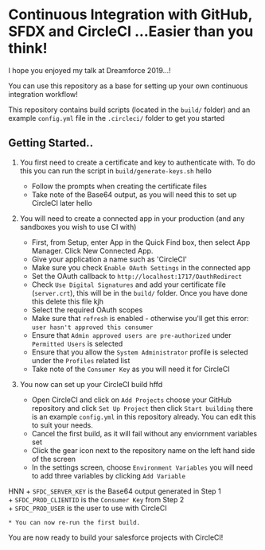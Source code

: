 # Continuous Integration with GitHub, SFDX and CircleCI ...Easier than you think!

I hope you enjoyed my talk at Dreamforce 2019...!

You can use this repository as a base for setting up your own continuous integration workflow!

This repository contains build scripts (located in the `build/` folder) and an example `config.yml` file in the `.circleci/` folder to get you started

## Getting Started..

1. You first need to create a certificate and key to authenticate with. To do this you can run the script in `build/generate-keys.sh`
hello
    * Follow the prompts when creating the certificate files
    * Take note of the Base64 output, as you will need this to set up CircleCI later
hello
2. You will need to create a connected app in your production (and any sandboxes you wish to use CI with)

    * First, from Setup, enter App in the Quick Find box, then select App Manager. Click New Connected App.
    * Give your application a name such as 'CircleCI' 
    * Make sure you check `Enable OAuth Settings` in the connected app
    * Set the OAuth callback to `http://localhost:1717/OauthRedirect`
    * Check `Use Digital Signatures` and add your certificate file (`server.crt`), this will be in the `build/` folder. Once you have done this delete this file
    kjh
    * Select the required OAuth scopes
    * Make sure that `refresh` is enabled - otherwise you'll get this error: `user hasn't approved this consumer`
    * Ensure that `Admin approved users are pre-authorized` under `Permitted Users` is selected
    * Ensure that you allow the `System Administrator` profile is selected under the `Profiles` related list
    * Take note of the `Consumer Key` as you will need it for CircleCI

3. You now can set up your CircleCI build
    hffd
    * Open CircleCI and click on `Add Projects` choose your GitHub repository and click `Set Up Project` then click `Start building` there is an example `config.yml` in this repository already. You can edit this to suit your needs.
    * Cancel the first build, as it will fail without any enviornment variables set
    * Click the gear icon next to the repository name on the left hand side of the screen
    * In the settings screen, choose `Environment Variables` you will need to add three variables by clicking `Add Variable`  

HNN
        + `SFDC_SERVER_KEY` is the Base64 output generated in Step 1  
        + `SFDC_PROD_CLIENTID` is the `Consumer Key` from Step 2  
        + `SFDC_PROD_USER` is the user to use with CircleCI  


    * You can now re-run the first build. 

You are now ready to build your salesforce projects with CircleCI!
